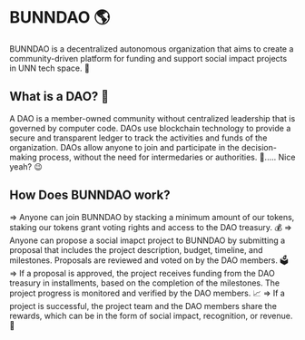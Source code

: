 # BUNNDAO 🌎

BUNNDAO is a decentralized autonomous organization that aims to create a community-driven platform for funding and support social impact projects in UNN tech space. 🙌

## What is a DAO? 🤔

A DAO is a member-owned community without centralized leadership that is governed by computer code. DAOs use blockchain technology to provide a secure and transparent ledger to track the activities and funds of the organization. DAOs allow anyone to join and participate in the decision-making process, without the need for intermedaries or authorities. 💯..... Nice yeah? 😉


## How Does BUNNDAO work? 
=> Anyone can join BUNNDAO by stacking a minimum amount of our tokens, staking our tokens grant voting rights and access to the DAO treasury. 💰
=> Anyone can propose a social imapct project to BUNNDAO by submitting a proposal that includes the project description, budget, timeline, and milestones. Proposals are reviewed and voted on by the DAO members. 🗳️
=> If a proposal is approved, the project receives funding from the DAO treasury in installments, based on the completion of the milestones. The project progress is monitored and verified by the DAO members. 📈
=> If a project is successful, the project team and the DAO members share the rewards, which can be in the form of social impact, recognition, or revenue. 🎁

